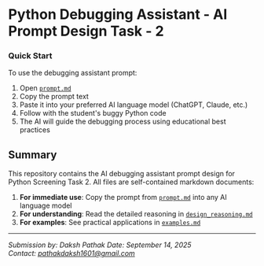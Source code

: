 # Python Debugging Assistant - AI Prompt Design Task - 2

### Quick Start

To use the debugging assistant prompt:

1. Open [`prompt.md`](./prompt.md)
2. Copy the prompt text
3. Paste it into your preferred AI language model (ChatGPT, Claude, etc.)
4. Follow with the student's buggy Python code
5. The AI will guide the debugging process using educational best practices

## Summary

This repository contains the AI debugging assistant prompt design for Python Screening Task 2. All files are self-contained markdown documents:

1. **For immediate use**: Copy the prompt from [`prompt.md`](./prompt.md) into any AI language model
2. **For understanding**: Read the detailed reasoning in [`design_reasoning.md`](./design_reasoning.md)
3. **For examples**: See practical applications in [`examples.md`](./examples.md)

---

*Submission by: Daksh Pathak* 
*Date: September 14, 2025*  
*Contact: pathakdaksh1601@gmail.com*